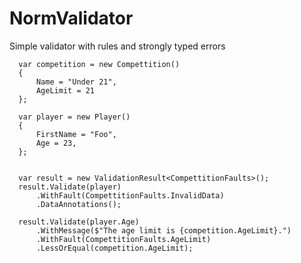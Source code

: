 # NormValidator
Simple validator with rules and strongly typed errors

```
  var competition = new Compettition()
  {
      Name = "Under 21",
      AgeLimit = 21
  };

  var player = new Player()
  {
      FirstName = "Foo",
      Age = 23,
  };


  var result = new ValidationResult<CompettitionFaults>();
  result.Validate(player)
      .WithFault(CompettitionFaults.InvalidData)
      .DataAnnotations();

  result.Validate(player.Age)
      .WithMessage($"The age limit is {competition.AgeLimit}.")
      .WithFault(CompettitionFaults.AgeLimit)
      .LessOrEqual(competition.AgeLimit);     
```                
